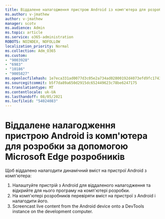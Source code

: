 ```yaml
---
title: Віддалене налагодження пристрою Android із комп'ютера для розробки за допомогою Microsoft Edge розробників
ms.author: v-jmathew
author: v-jmathew
manager: scotv
ms.audience: Admin
ms.topic: article
ms.service: o365-administration
ROBOTS: NOINDEX, NOFOLLOW
localization_priority: Normal
ms.collection: Adm_O365
ms.custom:
- "9003928"
- "6983"
- "10186"
- "9005827"
ms.openlocfilehash: 1e7eca331ad0077d3c05e2a734ad02800192d4073efd9fc17431e11b7e691883
ms.sourcegitcommit: b5f7da89a650d2915dc652449623c78be6247175
ms.translationtype: MT
ms.contentlocale: uk-UA
ms.lasthandoff: 08/05/2021
ms.locfileid: "54024083"
---
```

# <a name="use-microsoft-edge-to-remotely-debug-an-android-device-from-a-development-computer"></a>Віддалене налагодження пристрою Android із комп'ютера для розробки за допомогою Microsoft Edge розробників

Щоб віддалено налагодити динамічний вміст на пристрої Android з комп'ютера:

1. Налаштуйте пристрій з Android для віддаленого налагодження та відкрийте для нього програму на комп'ютері розробки.
2. На комп'ютері розробників перевіряти вміст на пристрої з Android і налагодити його.
3. Screencast live content from the Android device onto a DevTools instance on the development computer.
